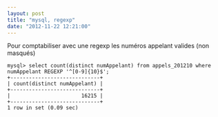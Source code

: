 ```yaml
---
layout: post
title: "mysql, regexp"
date: "2012-11-22 12:21:00"
---
```

Pour comptabiliser avec une regexp les numéros appelant valides (non masqués) 


```
mysql> select count(distinct numAppelant) from appels_201210 where numAppelant REGEXP '^[0-9]{10}$';
+-----------------------------+
| count(distinct numAppelant) |
+-----------------------------+
|                       16215 | 
+-----------------------------+
1 row in set (0.09 sec)
```

<div style="height: 0; overflow: hidden;">select count distinct REGEXP
</div>
